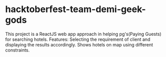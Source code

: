 # hacktoberfest-team-demi-geek-gods
This project is a ReactJS web app approach in helping pg's(Paying Guests) for searching hotels.
Features:
Selecting the requirement of client and displaying the results accordingly.
Shows hotels on map using different constraints.
